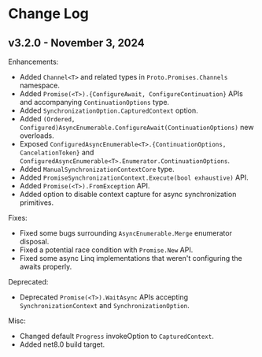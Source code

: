 # Change Log

## v3.2.0 - November 3, 2024

Enhancements:

- Added `Channel<T>` and related types in `Proto.Promises.Channels` namespace.
- Added `Promise(<T>).{ConfigureAwait, ConfigureContinuation}` APIs and accompanying `ContinuationOptions` type.
- Added `SynchronizationOption.CapturedContext` option.
- Added `(Ordered, Configured)AsyncEnumerable.ConfigureAwait(ContinuationOptions)` new overloads.
- Exposed `ConfiguredAsyncEnumerable<T>.{ContinuationOptions, CancelationToken}` and `ConfiguredAsyncEnumerable<T>.Enumerator.ContinuationOptions`.
- Added `ManualSynchronizationContextCore` type.
- Added `PromiseSynchronizationContext.Execute(bool exhaustive)` API.
- Added `Promise(<T>).FromException` API.
- Added option to disable context capture for async synchronization primitives.

Fixes:

- Fixed some bugs surrounding `AsyncEnumerable.Merge` enumerator disposal.
- Fixed a potential race condition with `Promise.New` API.
- Fixed some async Linq implementations that weren't configuring the awaits properly.

Deprecated:

- Deprecated `Promise(<T>).WaitAsync` APIs accepting `SynchronizationContext` and `SynchronizationOption`.

Misc:

- Changed default `Progress` invokeOption to `CapturedContext`.
- Added net8.0 build target.